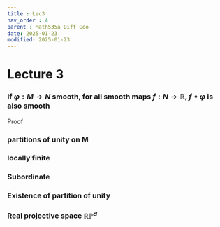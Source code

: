 ```yaml
---
title : Lec3
nav_order : 4
parent : Math535a Diff Geo
date: 2025-01-23
modified: 2025-01-23
---
```

# Lecture 3 

### If $\varphi : M \to N$ smooth, for all smooth maps $f: N \to \mathbb{R}$, $f \circ \varphi$ is also smooth  
Proof

### partitions of unity on M 

### locally finite

### Subordinate

### Existence of partition of unity 

### Real projective space $\mathbb{R} \mathbb{P}^d$